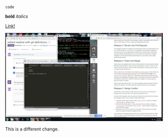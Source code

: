 `code`

**bold**
*italics*

[Link!](https://www.google.com)

![Screenshot](GPS11.JPG "GPS11 Screen")

This is a different change.